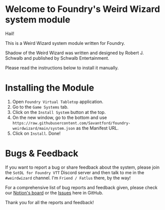 # Welcome to Foundry's Weird Wizard system module
Hail!

This is a Weird Wizard system module written for Foundry.

Shadow of the Weird Wizard was written and designed by Robert J. Schwalb and published by Schwalb Entertainment.

Please read the instructions below to install it manually.

# Installing the Module
1. Open `Foundry Virtual Tabletop` application.
2. Go to the `Game Systems` tab.
3. Click on the `Install System` button at the top.
4. On the new window, go to the bottom and use `https://raw.githubusercontent.com/Savantford/foundry-weirdwizard/main/system.json` as the Manifest URL.
5. Click on `Install`. Done!

# Bugs & Feedback
If you want to report a bug or share feedback about the system, please join the `SotDL for Foundry VTT` Discord server and then talk to me in the `#weirdwizard` channel. I'm `Friend / Fatlus` there, by the way!

For a comprehensive list of bug reports and feedback given, please check our [Notion's board](https://www.notion.so/gado-publishing/Foundry-s-Weird-Wizard-Issues-59094762fce441269199d10747e1c807) or the [Issues](https://github.com/Savantford/foundry-weirdwizard/issues) here in GitHub.

Thank you for all the reports and feedback!
